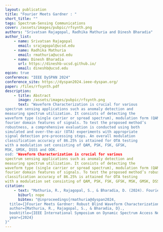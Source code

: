 ```yaml
---
layout: publication
title: "Fourier Meets Gardner : "
short_title: ""
tags: Spectrum-Sensing Communications
cover: /assets/images/pubpic/rfsynth.png
authors: "Srivatsan Rajagopal, Radhika Mathuria and Dinesh Bharadia"
author_list:
    - name: Srivatsan Rajagopal
      email: srajagopal@ucsd.edu
    - name: Radhika Mathuria
      email: rmathuria@ucsd.edu
    - name: Dinesh Bharadia
      url: https://dineshb-ucsd.github.io/
      email: dineshb@ucsd.edu
eqcon: true
conference: "IEEE DySPAN 2024"
conference_site: https://dyspan2024.ieee-dyspan.org/
paper: /files/rfsynth.pdf
description:
    - title: Abstract
      image: /assets/images/pubpic/rfsynth.png
      text: "Waveform Characterization is crucial for various
spectrum sensing applications such as anomaly detection and
measuring spectrum utilization. It consists of detecting the
waveform type (single carrier or spread spectrum), modulation form (QAM, PSK, FSK, GMSK, GFSK etc ̇) and corresponding parameters such as symbol rate and chip rate. In this paper, we propose a blind characterization algorithm suited for these applications using second-order cyclostationary and
fourier domain features of signals. To test the proposed method’s
robustness, a comprehensive evaluation is conducted using both
simulated and over-the-air (OTA) experiments with appropriate
signal detection pre-processing steps. An overall modulation
classification accuracy of 86.25% is attained for OTA testing
with a modulation set consisting of QAM, PSK, FSK, GFSK,
MSK, GMSK, DSSS and OOK.
osd: "Waveform Characterization is crucial for various
spectrum sensing applications such as anomaly detection and
measuring spectrum utilization. It consists of detecting the
waveform type (single carrier or spread spectrum), modulation form (QAM, PSK, FSK, GMSK, GFSK etc ̇) and corresponding parameters such as symbol rate and chip rate. In this paper, we propose a blind characterization algorithm suited for these applications using second-order cyclostationary and
fourier domain features of signals. To test the proposed method’s robustness, a comprehensive evaluation is conducted using both simulated and over-the-air (OTA) experiments with appropriate signal detection pre-processing steps. An overall modulation
classification accuracy of 86.25% is attained for OTA testing
with a modulation set consisting of QAM, PSK, FSK, GFSK, MSK, GMSK, DSSS and OOK.
citation:
    - text: "Mathuria, R., Rajagopal, S., & Bharadia, D. (2024). Fourier Meets Gardner: Robust Blind Waveform Characterization. In IEEE International Symposium on Dynamic Spectrum Access Networks (IEEE DySPAN 24)."
      biburl: nope
      bibtex: "@inproceedings{rmathuria@dyspan2024,
  title={}Fourier Meets Gardner: Robust Blind Waveform Characterization,
  author={Mathuria, R., Rajagopal, S., & Bharadia, D}.,
  booktitle={IEEE International Symposium on Dynamic Spectrum Access Networks (IEEE DySPAN 24)},
  year={2024}
}"
---
```

